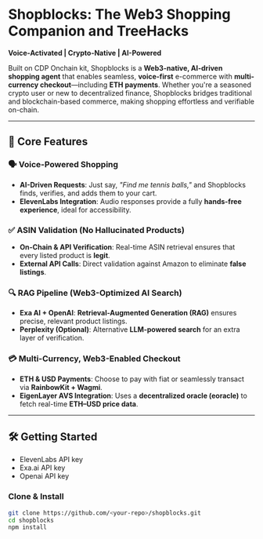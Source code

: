 # **Shopblocks: The Web3 Shopping Companion and TreeHacks**  
**Voice-Activated | Crypto-Native | AI-Powered**  

Built on CDP Onchain kit, Shopblocks is a **Web3-native, AI-driven shopping agent** that enables seamless, **voice-first** e-commerce with **multi-currency checkout**—including **ETH payments**. Whether you're a seasoned crypto user or new to decentralized finance, Shopblocks bridges traditional and blockchain-based commerce, making shopping effortless and verifiable on-chain.  

---

## **🚀 Core Features**  

### **🗣️ Voice-Powered Shopping**  
- **AI-Driven Requests**: Just say, *"Find me tennis balls,"* and Shopblocks finds, verifies, and adds them to your cart.  
- **ElevenLabs Integration**: Audio responses provide a fully **hands-free experience**, ideal for accessibility.  

### **✅ ASIN Validation (No Hallucinated Products)**  
- **On-Chain & API Verification**: Real-time ASIN retrieval ensures that every listed product is **legit**.  
- **External API Calls**: Direct validation against Amazon to eliminate **false listings**.  

### **🔍 RAG Pipeline (Web3-Optimized AI Search)**  
- **Exa AI + OpenAI**: **Retrieval-Augmented Generation (RAG)** ensures precise, relevant product listings.  
- **Perplexity (Optional)**: Alternative **LLM-powered search** for an extra layer of verification.  

### **💳 Multi-Currency, Web3-Enabled Checkout**  
- **ETH & USD Payments**: Choose to pay with fiat or seamlessly transact via **RainbowKit + Wagmi**.  
- **EigenLayer AVS Integration**: Uses a **decentralized oracle (eoracle)** to fetch real-time **ETH–USD price data**.  

---

## **🛠 Getting Started**  
- ElevenLabs API key
- Exa.ai API key
- Openai API key
  
### **Clone & Install**  
```bash
git clone https://github.com/<your-repo>/shopblocks.git
cd shopblocks
npm install
